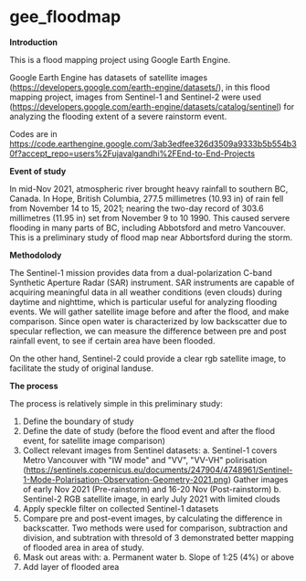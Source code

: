 # gee_floodmap
__Introduction__

This is a flood mapping project using Google Earth Engine.

Google Earth Engine has datasets of satellite images (https://developers.google.com/earth-engine/datasets/), in this flood mapping project, images from Sentinel-1 and Sentinel-2 were used (https://developers.google.com/earth-engine/datasets/catalog/sentinel) for analyzing the flooding extent of a severe rainstorm event.

Codes are in https://code.earthengine.google.com/3ab3edfee326d3509a9333b5b554b30f?accept_repo=users%2Fujavalgandhi%2FEnd-to-End-Projects

__Event of study__

In mid-Nov 2021, atmospheric river brought heavy rainfall to southern BC, Canada.
In Hope, British Columbia, 277.5 millimetres (10.93 in) of rain fell from November 14 to 15, 2021; nearing the two-day record of 303.6 millimetres (11.95 in) set from November 9 to 10 1990.
This caused servere flooding in many parts of BC, including Abbotsford and metro Vancouver. 
This is a preliminary study of flood map near Abbortsford during the storm.

__Methodolody__

The Sentinel-1 mission provides data from a dual-polarization C-band Synthetic Aperture Radar (SAR) instrument. SAR instruments are capable of acquiring meaningful data in all weather conditions (even clouds) during daytime and nighttime, which is particular useful for analyzing flooding events. We will gather satellite image before and after the flood, and make comparison. Since open water is characterized by low backscatter due to specular reflection, we can measure the difference between pre and post rainfall event, to see if certain area have been flooded. 

On the other hand, Sentinel-2 could provide a clear rgb satellite image, to facilitate the study of original landuse.

__The process__

The process is relatively simple in this preliminary study:
1. Define the boundary of study
2. Define the date of study (before the flood event and after the flood event, for satellite image comparison)
3. Collect relevant images from Sentinel datasets:
  a. Sentinel-1 covers Metro Vancouver with "IW mode" and "VV", "VV-VH" polirisation (https://sentinels.copernicus.eu/documents/247904/4748961/Sentinel-1-Mode-Polarisation-Observation-Geometry-2021.png) Gather images of early Nov 2021 (Pre-rainstorm) and 16-20 Nov (Post-rainstorm)
  b. Sentinel-2 RGB satellite image, in early July 2021 with limited clouds
5. Apply speckle filter on collected Sentinel-1 datasets 
6. Compare pre and post-event images, by calculating the difference in backscatter. Two methods were used for comparison, subtraction and division, and subtration with thresold of 3 demonstrated better mapping of flooded area in area of study.
7. Mask out areas with:
  a. Permanent water
  b. Slope of 1:25 (4%) or above
8. Add layer of flooded area
